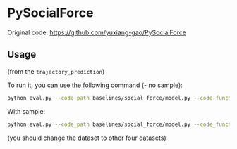 # PySocialForce

Original code: https://github.com/yuxiang-gao/PySocialForce



## Usage


(from the `trajectory_prediction`)


To run it, you can use the following command (- no sample):
```bash
python eval.py --code_path baselines/social_force/model.py --code_function predict_trajectory --code_args "{'sample':False}" --test --dataset eth
```

With sample:
```bash
python eval.py --code_path baselines/social_force/model.py --code_function predict_trajectory --code_args "{'sample':True}" --test --dataset eth
```

(you should change the dataset to other four datasets)
